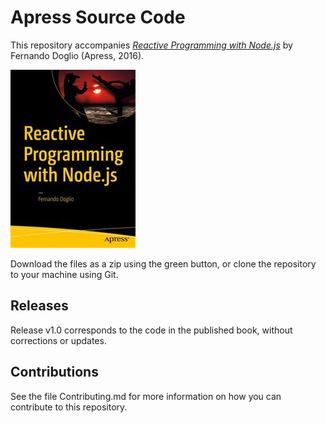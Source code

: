 # Apress Source Code

This repository accompanies [*Reactive Programming with Node.js*](http://www.apress.com/9781484221518) by Fernando Doglio (Apress, 2016).

![Cover image](9781484221518.jpg)

Download the files as a zip using the green button, or clone the repository to your machine using Git.

## Releases

Release v1.0 corresponds to the code in the published book, without corrections or updates.

## Contributions

See the file Contributing.md for more information on how you can contribute to this repository.
